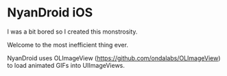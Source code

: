 NyanDroid iOS
=============

I was a bit bored so I created this monstrosity.

Welcome to the most inefficient thing ever.

NyanDroid uses OLImageView (https://github.com/ondalabs/OLImageView) to load animated GIFs into UIImageViews.
